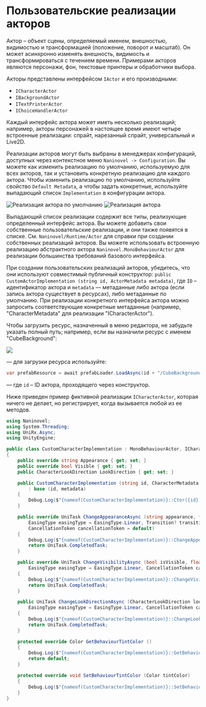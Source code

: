 # Пользовательские реализации акторов

Актор – объект сцены, определяемый именем, внешностью, видимостью и трансформацией (положение, поворот и масштаб). Он может асинхронно изменять внешность, видимость и трансформироваться с течением времени. Примерами акторов являются персонажи, фон, текстовые принтеры и обработчики выбора.

Акторы представлены интерфейсом `IActor` и его производными:

* `ICharacterActor`
* `IBackgroundActor`
* `ITextPrinterActor`
* `IChoiceHandlerActor`

Каждый интерфейс актора может иметь несколько реализаций; например, акторы персонажей в настоящее время имеют четыре встроенные реализации: спрайт, нарезанный спрайт, универсальный и Live2D.

Реализации акторов могут быть выбраны в менеджерах конфигураций, доступных через контекстное меню `Naninovel -> Configuration`. Вы можете как изменить реализацию по умолчанию, используемую для всех акторов, так и установить конкретную реализацию для каждого актора. Чтобы изменить реализацию по умолчанию, используйте свойство `Default Metadata`, а чтобы задать конкретные, используйте выпадающий список `Implementation` в конфигурации актора.

![Реализация актора по умолчанию](https://i.gyazo.com/b372520a15501dc9bc1e5f30f4c7f12d.png)
![Реализация актора](https://i.gyazo.com/3256f3aea99ea453859f67135a7187ee.png)

Выпадающий список реализации содержит все типы, реализующие определенный интерфейс актора. Вы можете добавить свои собственные пользовательские реализации, и они также появятся в списке. См. `Naninovel/Runtime/Actor` для справки при создании собственных реализаций акторов. Вы можете использовать встроенную реализацию абстрактного актора `Naninovel.MonoBehaviourActor` для реализации большинства требований базового интерфейса.

При создании пользовательских реализаций акторов, убедитесь, что они используют совместимый публичный конструктор: `public CustomActorImplementation (string id, ActorMetadata metadata)`, где `ID` – идентификатор актора и `metadata` — метаданные либо актора (если запись актора существует в ресурсах), либо метаданные по умолчанию. При реализации конкретного интерфейса актора можно запросить соответствующие конкретные метаданные (например, "CharacterMetadata" для реализации "ICharacterActor").

Чтобы загрузить ресурс, назначенный в меню редактора, не забудьте указать полный путь; например, если вы назначили ресурс с именем "CubeBackground":

![](https://i.gyazo.com/64ff6d6dede1cc8c2c3be83cfe6a6d74.png)

— для загрузки ресурса используйте:

```csharp
var prefabResource = await prefabLoader.LoadAsync(id + "/CubeBackground");
```

— где `id` – ID актора, проходящего через конструктор.

Ниже приведен пример фиктивной реализации `ICharacterActor`, которая ничего не делает, но регистрирует, когда вызывается любой из ее методов.

```csharp
using Naninovel;
using System.Threading;
using UniRx.Async;
using UnityEngine;

public class CustomCharacterImplementation : MonoBehaviourActor, ICharacterActor
{
    public override string Appearance { get; set; }
    public override bool Visible { get; set; }
    public CharacterLookDirection LookDirection { get; set; }

    public CustomCharacterImplementation (string id, CharacterMetadata metadata)
        : base (id, metadata)
    {
        Debug.Log($"{nameof(CustomCharacterImplementation)}::Ctor({id})");
    }

    public override UniTask ChangeAppearanceAsync (string appearance, float duration, 
        EasingType easingType = EasingType.Linear, Transition? transition = default, 
        CancellationToken cancellationToken = default)
    {
        Debug.Log($"{nameof(CustomCharacterImplementation)}::ChangeAppearanceAsync({appearance})");
        return UniTask.CompletedTask;
    }

    public override UniTask ChangeVisibilityAsync (bool isVisible, float duration, 
        EasingType easingType = EasingType.Linear, CancellationToken cancellationToken = default)
    {
        Debug.Log($"{nameof(CustomCharacterImplementation)}::ChangeVisibilityAsync({isVisible})");
        return UniTask.CompletedTask;
    }

    public UniTask ChangeLookDirectionAsync (CharacterLookDirection lookDirection, float duration,
        EasingType easingType = EasingType.Linear, CancellationToken cancellationToken = default)
    {
        Debug.Log($"{nameof(CustomCharacterImplementation)}::ChangeLookDirectionAsync({lookDirection})");
        return UniTask.CompletedTask;
    }

    protected override Color GetBehaviourTintColor ()
    {
        Debug.Log($"{nameof(CustomCharacterImplementation)}::GetBehaviourTintColor");
        return default;
    }

    protected override void SetBehaviourTintColor (Color tintColor)
    {
        Debug.Log($"{nameof(CustomCharacterImplementation)}::SetBehaviourTintColor({tintColor})");
    }
}
```


